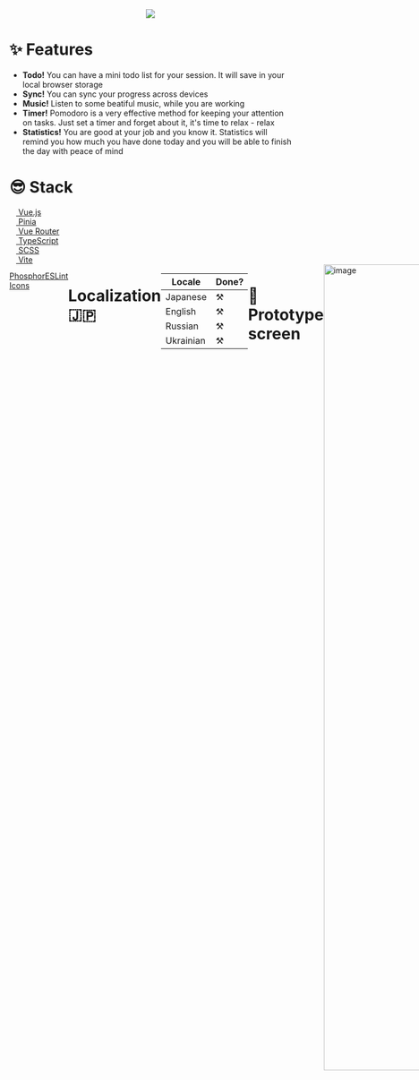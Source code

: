 <div align="center">
  <img src="https://user-images.githubusercontent.com/101672047/195123700-9142dfec-a3be-4e55-b985-e08333b8100e.gif" alg="logo"/>
</div>


# ✨ Features 
- **Todo!** You can have a mini todo list for your session. It will save in your local browser storage
- **Sync!** You can sync your progress across devices
- **Music!** Listen to some beatiful music, while you are working
- **Timer!** Pomodoro is a very effective method for keeping your attention on tasks. Just set a timer and forget about it, it's time to relax - relax
- **Statistics!** You are good at your job and you know it. Statistics will remind you how much you have done today and you will be able to finish the day with peace of mind

# 😎 Stack

<!-- Vue -->
<div style="display: flex;">
 <a href="https://vuejs.org/"> <img width="12" src="https://cdn.jsdelivr.net/gh/devicons/devicon/icons/vuejs/vuejs-original.svg" /> Vue.js</a>
</div>

<!-- Pinia -->
<div style="display: flex;">
 <a href="https://pinia.vuejs.org/"> <img width="12" src="https://user-images.githubusercontent.com/101672047/195148549-1d993970-af1d-4822-a80d-0ab0e57c4e2e.png" /> Pinia </a>
</div>

<!-- Vue Router -->
<div style="display: flex;">
<a href="https://router.vuejs.org/">  <img width="12" src="https://cdn.jsdelivr.net/gh/devicons/devicon/icons/vuejs/vuejs-original.svg" /> Vue Router </a>
</div>

<!-- TypeScript -->
<div style="display: flex;">
<a href="https://www.typescriptlang.org/">  <img width="12" src="https://cdn.jsdelivr.net/gh/devicons/devicon/icons/typescript/typescript-original.svg" /> TypeScript </a>
</div>

<!-- Sass -->
<div style="display: flex;">
<a href="https://sass-lang.com/">  <img width="12" src="https://cdn.jsdelivr.net/gh/devicons/devicon/icons/sass/sass-original.svg" /> SCSS </a>
</div>

<!-- Vite -->
<div style="display: flex;">
<a href="https://vitejs.dev/">  <img width="12" src="https://user-images.githubusercontent.com/101672047/195148332-eaac79a5-1449-49d9-947d-12a618960d1a.png" /> Vite </a>
</div>

<!-- Phosphor Icons -->
<div style="display: flex;">
  <a href="https://github.com/phosphor-icons/phosphor-home#phosphor-icons">  <img width="12" src="https://github.com/phosphor-icons/phosphor-vue/raw/vue2/meta/phosphor-mark-tight-yellow.png" /> Phosphor Icons </a>
</dev>

<!-- ESLint -->
<div style="display: flex;">
  <a href="https://eslint.org/"> <img width="12" src="https://cdn.jsdelivr.net/gh/devicons/devicon/icons/eslint/eslint-original.svg" /> ESLint </a>
</dev>

# Localization 🇯🇵
| Locale | Done? |
|--------|-------|
| Japanese | ⚒ |
| English | ⚒ |
| Russian | ⚒ |
| Ukrainian | ⚒ |

# 🙂 Prototype screen
<img width="1440" alt="image" src="https://user-images.githubusercontent.com/101672047/196012008-198ac3fd-a088-43ce-a383-8a798b8f68ef.png">

# 🌈 Colorscheme
You can see this colors in hex in [_colors.scss](https://github.com/crackidocky/doneful/blob/master/src/scss/_colors.scss)

![Neutral 0-90 (2)](https://user-images.githubusercontent.com/101672047/196012665-386b8168-fb06-40b1-86de-7ee30db7c763.png)
![Neutral 100-900](https://user-images.githubusercontent.com/101672047/196012740-3173a52b-4c86-4758-a8dd-551b5035d49a.png)
![Red](https://user-images.githubusercontent.com/101672047/196013014-31a6714c-1f74-4bcf-bbf2-7faae2ba4dd1.png)
![Green](https://user-images.githubusercontent.com/101672047/196013016-6740962a-216c-400d-92a0-fc5fad494706.png)
![Blue](https://user-images.githubusercontent.com/101672047/196013018-f7466c64-0d39-4a10-8c04-3811c1f083c1.png)
![Violet](https://user-images.githubusercontent.com/101672047/196013019-93b07814-1da5-45be-a4b5-7cef87469667.png)
![Yellow](https://user-images.githubusercontent.com/101672047/196013021-aa1d992d-b6d7-4f10-85e5-0674ee3df546.png)

